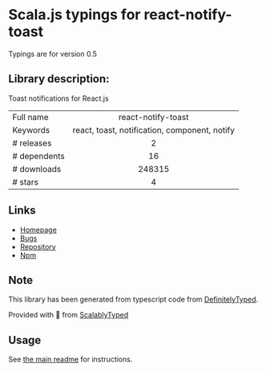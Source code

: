 
# Scala.js typings for react-notify-toast

Typings are for version 0.5

## Library description:
Toast notifications for React.js

|                    |                 |
| ------------------ | :-------------: |
| Full name          | react-notify-toast |
| Keywords           | react, toast, notification, component, notify |
| # releases         | 2 |
| # dependents       | 16 |
| # downloads        | 248315 |
| # stars            | 4 |

## Links
- [Homepage](https://github.com/jesusoterogomez/react-notify-toast#readme)
- [Bugs](https://github.com/jesusoterogomez/react-notify-toast/issues)
- [Repository](https://github.com/jesusoterogomez/react-notify-toast)
- [Npm](https://www.npmjs.com/package/react-notify-toast)
    


## Note
This library has been generated from typescript code from [DefinitelyTyped](https://definitelytyped.org).

Provided with :purple_heart: from [ScalablyTyped](https://github.com/oyvindberg/ScalablyTyped)

## Usage
See [the main readme](../../readme.md) for instructions.


